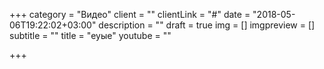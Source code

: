 +++
category = "Видео"
client = ""
clientLink = "#"
date = "2018-05-06T19:22:02+03:00"
description = ""
draft = true
img = []
imgpreview = []
subtitle = ""
title = "еуые"
youtube = ""

+++
